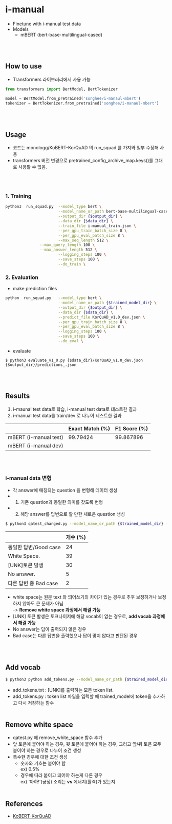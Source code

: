 # i-manual
- Finetune with i-manual test data
- Models
  - mBERT (bert-base-multilingual-cased)

<br><br>
## How to use
- Transformers 라이브러리에서 사용 가능
```python
from transformers import BertModel, BertTokenizer

model = BertModel.from_pretrained('songhee/i-manaul-mbert')
tokenizer = BertTokenizer.from_pretrained('songhee/i-manaul-mbert')
```

<br><br>
## Usage

- 코드는 monologg/KoBERT-KorQuAD 의 run_squad 를 가져와 일부 수정해 사용
- transformers 버전 변경으로 pretrained_config_archive_map.keys()를 그대로 사용할 수 없음.

<br><br>
### 1. Training

```bash
python3  run_squad.py  --model_type bert \
                       --model_name_or_path bert-base-multilingual-cased \
                       --output_dir {$output_dir} \
                       --data_dir {$data_dir} \
                       --train_file i-manual_train.json \
                       --per_gpu_train_batch_size 8 \
                       --per_gpu_eval_batch_size 8 \
                       --max_seq_length 512 \
		       --max_query_length 100 \
		       --max_answer_length 512 \
                       --logging_steps 100 \
                       --save_steps 100 \
                       --do_train \
```

### 2. Evaluation
- make prediction files

```bash
python  run_squad.py   --model_type bert \
                       --model_name_or_path {$trained_model_dir} \
                       --output_dir {$output_dir} \
                       --data_dir {$data_dir} \
                       --predict_file KorQuAD_v1.0_dev.json \
                       --per_gpu_train_batch_size 8 \
                       --per_gpu_eval_batch_size 8 \
                       --logging_steps 100 \
                       --save_steps 100 \
                       --do_eval \
```

- evaluate
```console
$ python3 evaluate_v1_0.py {$data_dir}/KorQuAD_v1.0_dev.json {$output_dir}/predictions_.json
```

<br><br>
## Results
1. i-maunal test data로 학습, i-manual test data로 테스트한 결과
2. i-manual test data를 train/dev 로 나누어 테스트한 결과

|                         | Exact Match (%) | F1 Score (%) |
| ----------------------- | --------------- | ------------ |
| mBERT (i-manual test)   |     99.79424    |   99.867896  |
| mBERT (i-manual dev)    |                 |              |


<br><br>

### i-manual data 변형
- 각 answer에 매칭되는 question 을 변형해 데이터 생성
- 1. 기존 question과 동일한 의미를 갖도록 변형
- 2. 해당 answer를 답변으로 할 만한 새로운 question 생성

```bash
$ python3 qatest_changed.py --model_name_or_path {$trained_model_dir} --data_path {$data_path}
```

|                         |      개수 (%)    | 
| ----------------------- | --------------- | 
| 동일한 답변/Good case      |        24       |
| White Space.            |        39       |
| [UNK]토큰 발생            |        30       |
| No answer.              |        5        |
| 다른 답변 중 Bad case      |        2        |

- white space는 원문 text 와 띄어쓰기의 차이가 있는 경우로 추후 보정하거나 보정하지 않아도 큰 문제가 아님
<br>-> <b>Remove white space 과정에서 해결 가능</b>
- [UNK] 토큰 발생은 토크나이저에 해당 vocab이 없는 경우로, <b>add vocab 과정에서 해결 가능</b>
- No answer는 답이 출력되지 않은 경우
- Bad case는 다른 답변을 출력했으나 답이 맞지 않다고 판단된 경우

<br><br>

## Add vocab
```bash
$ python3 python add_tokens.py --model_name_or_path {$trained_model_dir} --output_dir {$output_dir} --data_path {$data_dir}/add_tokens.txt
```
- add_tokens.txt : [UNK]를 출력하는 모든 token list.
- add_tokens.py : token list 파일을 입력할 때 trained_model에 token을 추가하고 다시 저장하는 함수
<br><br>
	
## Remove white space
- qatest.py 에 remove_white_space 함수 추가
- 앞 토큰에 붙어야 하는 경우, 뒷 토큰에 붙어야 하는 경우, 그리고 앞/뒤 토큰 모두 붙어야 하는 경우로 나누어 조건 생성
- 특수한 경우에 대한 조건 생성
	- 숫자와 기호는 붙여야 함
	<br>ex) 0.5% 
	- 경우에 따라 붙이고 띄어야 하는게 다른 경우
	<br>ex) '아하!'(긍정) 소리는 <b>vs</b> 에너지(활력)가 있는지
<br><br>	
## References

- [KoBERT-KorQuAD](https://github.com/monologg/KoBERT-KorQuAD)
